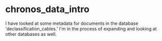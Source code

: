 # chronos_data_intro

I have looked at some metadata for documents in the database 'declassification_cables.' I'm in the process of expanding and looking at other databases as well.

